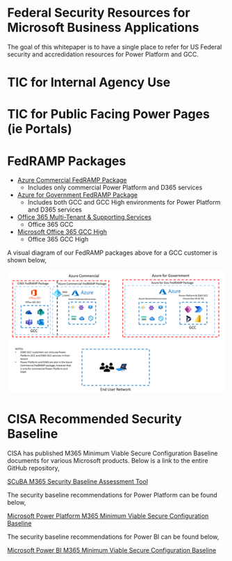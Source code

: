 # Federal Security Resources for Microsoft Business Applications
The goal of this whitepaper is to have a single place to refer for US Federal security and accredidation resources for Power Platform and GCC.

# TIC for Internal Agency Use

# TIC for Public Facing Power Pages (ie Portals)

# FedRAMP Packages
* [Azure Commercial FedRAMP Package](https://marketplace.fedramp.gov/#!/product/azure-commercial-cloud?sort=productName)
  * Includes only commercial Power Platform and D365 services
* [Azure for Government FedRAMP Package](https://marketplace.fedramp.gov/#!/product/azure-government-includes-dynamics-365?sort=productName)
  * Includes both GCC and GCC High environments for Power Platform and D365 services
* [Office 365 Multi-Tenant & Supporting Services](https://marketplace.fedramp.gov/#!/product/office-365-multi-tenant--supporting-services?sort=productName)
  * Office 365 GCC
* [Microsoft Office 365 GCC High](https://marketplace.fedramp.gov/#!/product/microsoft-office-365-gcc-high?sort=productName)
  * Office 365 GCC High
  
 A visual diagram of our FedRAMP packages above for a GCC customer is shown below,
 
 ![FedRAMP Package Diagram](images/FedRAMP_Diagrams.png)

# CISA Recommended Security Baseline
CISA has published M365 Minimum Viable Secure Configuration Baseline documents for various Microsoft products.  Below is a link to the entire GitHub repository,

[SCuBA M365 Security Baseline Assessment Tool](https://github.com/cisagov/ScubaGear)

The security baseline recommendations for Power Platform can be found below,

[Microsoft Power Platform M365 Minimum Viable Secure Configuration Baseline](https://github.com/cisagov/ScubaGear/blob/main/baselines/powerplatform.md)

The security baseline recommendations for Power BI can be found below,

[Microsoft Power BI M365 Minimum Viable Secure Configuration Baseline](https://github.com/cisagov/ScubaGear/blob/main/baselines/powerbi.md)
